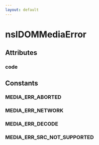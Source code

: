 ```yaml
---
layout: default
---
```


# nsIDOMMediaError #

## Attributes ##

### code ###

## Constants ##

### MEDIA_ERR_ABORTED ###

### MEDIA_ERR_NETWORK ###

### MEDIA_ERR_DECODE ###

### MEDIA_ERR_SRC_NOT_SUPPORTED ###
